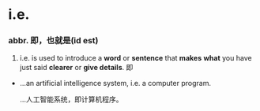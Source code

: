 # i.e.

### abbr. 即，也就是(id est)

1. i.e. is used to introduce a **word** or **sentence** that **makes** **what** you have just said **clearer** or **give details**. 即

- ...an artificial intelligence system, i.e. a computer program.

  ...人工智能系统，即计算机程序。